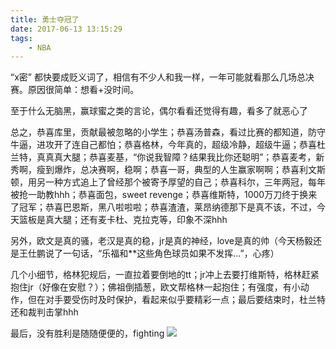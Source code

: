 ```yaml
---
title: 勇士夺冠了
date: 2017-06-13 13:15:29
tags:
    - NBA
---
```

“x密” 都快要成贬义词了，相信有不少人和我一样，一年可能就看那么几场总决赛。原因很简单：想看+没时间。

<!-- more -->

至于什么无脑黑，赢球蜜之类的言论，偶尔看看还觉得有趣，看多了就恶心了

总之，恭喜库里，贡献最被忽略的小学生；恭喜汤普森，看过比赛的都知道，防守牛逼，进攻开了连自己都怕；恭喜格林，今年真的，超级冷静，超级牛逼；恭喜杜兰特，真真真大腿；恭喜麦基，“你说我智障？结果我比你还聪明”；恭喜麦考，新秀啊，瘦到爆炸，总决赛啊，稳啊；恭喜一哥，典型的人生赢家啊啊；恭喜利文斯顿，用另一种方式追上了曾经那个被寄予厚望的自己；恭喜科尔，三年两冠，每年被抢一助教hhh；恭喜面包，sweet revenge；恭喜维斯特，1000万刀终于换来了冠军；恭喜巴恩斯，黑八啦啦啦；恭喜渣渣，莱昂纳德那下是真不该，不过，今天篮板是真大腿；还有麦卡杜、克拉克等，印象不深hhh

另外，欧文是真的骚，老汉是真的稳，jr是真的神经，love是真的帅（今天杨毅还是王仕鹏说了一句话，“乐福和**这些角色球员如果不发挥...”，心疼）

几个小细节，格林犯规后，一直拉着要倒地的tt；jr冲上去要打维斯特，格林赶紧抱住jr（好像在安慰？）；佛祖倒插葱，欧文帮格林一起抱住；有强度，有小动作，但在对手要受伤时及时保护，看起来似乎要精彩一点；最后要结束时，杜兰特还和裁判击掌hhh

最后，没有胜利是随随便便的，fighting
![](/images/LIVE-2017-06-13/2016nba.jpg)
